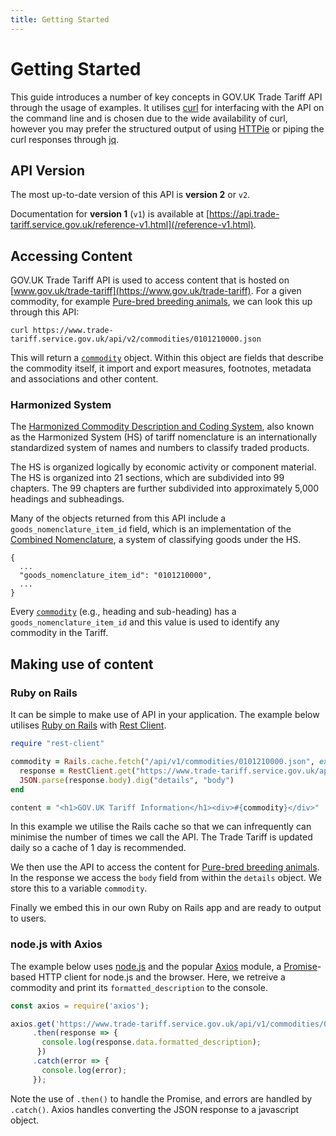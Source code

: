 ```yaml
---
title: Getting Started
---
```


# Getting Started

This guide introduces a number of key concepts in GOV.UK Trade Tariff API through the usage of examples. It utilises [curl](https://curl.haxx.se/) for interfacing with the API on the command line and is chosen due to the wide availability of curl, however you may prefer the structured output of using [HTTPie](https://httpie.org/) or piping the curl responses through [jq](https://stedolan.github.io/jq/).

## API Version

The most up-to-date version of this API is __version 2__ or `v2`.

Documentation for __version 1__ (`v1`) is available at [https://api.trade-tariff.service.gov.uk/reference-v1.html](/reference-v1.html).

## Accessing Content

GOV.UK Trade Tariff API is used to access content that is hosted on [www.gov.uk/trade-tariff](https://www.gov.uk/trade-tariff). For a given commodity, for example [Pure-bred breeding animals](https://www.trade-tariff.service.gov.uk/trade-tariff/commodities/0101210000), we can look this up through this API:

```shell
curl https://www.trade-tariff.service.gov.uk/api/v2/commodities/0101210000.json
```

This will return a [`commodity`][commodity] object. Within this object are fields that describe the commodity itself, it import and export measures, footnotes, metadata and associations and other content.

### Harmonized System

The [Harmonized Commodity Description and Coding System][harmonized-system], also known as the Harmonized System (HS) of tariff nomenclature is an internationally standardized system of names and numbers to classify traded products.

The HS is organized logically by economic activity or component material. The HS is organized into 21 sections, which are subdivided into 99 chapters. The 99 chapters are further subdivided into approximately 5,000 headings and subheadings.

Many of the objects returned from this API include a `goods_nomenclature_item_id` field, which is an implementation of the [Combined Nomenclature][combined-nomenclature], a system of classifying goods under the HS.

```
{
  ...
  "goods_nomenclature_item_id": "0101210000",
  ...
}
```

Every [`commodity`][commodity] (e.g., heading and sub-heading) has a `goods_nomenclature_item_id` and this value is used to identify any commodity in the Tariff.

<!-- The "base" aspect of this field is used as it indicates the root path of this
piece of content as some pieces of content
[span multiple pages][multiple-pages]. -->

<!-- ### Measures

```
{
  ...
  "import_measures": [ 
    {
      "id": 3563221,
      ...
    }
  ],
  "export_measures": [
    {
      "id": 3563221,
      ...
    }
   ],
  ...
}
```

The `import_measures` and `import_measures` fields contain information about measures that affect importing and exporting goods. These fields are arrays, containing a number of `measure` objects, and each of these objects is a single import or export measure that applies to a commodity.
 -->
## Making use of content

### Ruby on Rails

It can be simple to make use of API in your application. The example below utilises [Ruby on Rails](http://rubyonrails.org/) with [Rest Client](https://github.com/rest-client/rest-client).


```ruby
require "rest-client"

commodity = Rails.cache.fetch("/api/v1/commodities/0101210000.json", expires_in: 1.day) do
  response = RestClient.get("https://www.trade-tariff.service.gov.uk/api/v1/commodities/0101210000.json", { content_type: "json" })
  JSON.parse(response.body).dig("details", "body")
end

content = "<h1>GOV.UK Tariff Information</h1><div>#{commodity}</div>"
```

In this example we utilise the Rails cache so that we can infrequently can minimise the number of times we call the API. The Trade Tariff is updated daily so a cache of 1 day is recommended.

We then use the API to access the content for [Pure-bred breeding animals](https://www.trade-tariff.service.gov.uk/trade-tariff/commodities/0101210000). In the response we access the `body` field from within the `details` object. We store this to a variable `commodity`.

Finally we embed this in our own Ruby on Rails app and are ready to output to users.

### node.js with Axios

The example below uses [node.js](https://nodejs.org/) and the popular [Axios](https://github.com/axios/axios) module, a [Promise](https://developer.mozilla.org/en-US/docs/Web/JavaScript/Guide/Using_promises)-based HTTP client for node.js and the browser. Here, we retreive a commodity and print its `formatted_description` to the console.

```javascript
const axios = require('axios');

axios.get('https://www.trade-tariff.service.gov.uk/api/v1/commodities/0101210000.json')
     .then(response => {
       console.log(response.data.formatted_description);
      })
     .catch(error => {
       console.log(error);
     });
```

Note the use of `.then()` to handle the Promise, and errors are handled by `.catch()`. Axios handles converting the JSON response to a javascript object.


[commodity]: /reference.html#commodity
[harmonized-system]: http://www.wcoomd.org/en/topics/nomenclature/overview/what-is-the-harmonized-system.aspx
[combined-nomenclature]: https://ec.europa.eu/taxation_customs/business/calculation-customs-duties/what-is-common-customs-tariff/combined-nomenclature_en
